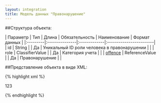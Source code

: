 ```yaml
---
layout: integration
title: Модель данных "Правонарушение"
---
```


##Структура объекта:

| Параметр | Тип | Длина | Обязательность | Наименование | Формат данных |
|:---------|:---------------|:-------------|:------------------------|
| id | String | | Да | Уникальный ID роли человека в правонарушении | |
| role | ClassifierValue | | Да | Категория учета | |
| [offence]({{site.baseurl}}/integration/models/offence.html) | ReferenceValue | | Да | Правонарушение | |


##Представление объекта в виде XML:

{% highlight xml %}
<offence>
  <!-- Идентификатор во внешней системе -->
  <id>123</id>

</offence>
{% endhighlight %}
